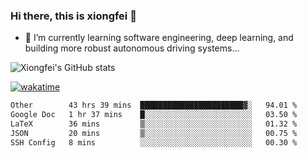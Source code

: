 ### Hi there, this is xiongfei 👋


- 🌱 I’m currently learning software engineering, deep learning, and building more robust autonomous driving systems...

<!--
**X1on9f31/X1on9f31** is a ✨ _special_ ✨ repository because its `README.md` (this file) appears on your GitHub profile.
Here are some ideas to get you started:
-->

![Xiongfei's GitHub stats](https://github-readme-stats.vercel.app/api?username=X1on9f31)


[![wakatime](https://wakatime.com/badge/user/9e8d5516-d162-43e7-9563-87295d455a71.svg)](https://wakatime.com/@9e8d5516-d162-43e7-9563-87295d455a71)

<!--START_SECTION:waka-->

```txt
Other        43 hrs 39 mins  ███████████████████████▓░   94.01 %
Google Doc   1 hr 37 mins    █░░░░░░░░░░░░░░░░░░░░░░░░   03.50 %
LaTeX        36 mins         ▒░░░░░░░░░░░░░░░░░░░░░░░░   01.32 %
JSON         20 mins         ▒░░░░░░░░░░░░░░░░░░░░░░░░   00.75 %
SSH Config   8 mins          ░░░░░░░░░░░░░░░░░░░░░░░░░   00.30 %
```

<!--END_SECTION:waka-->

